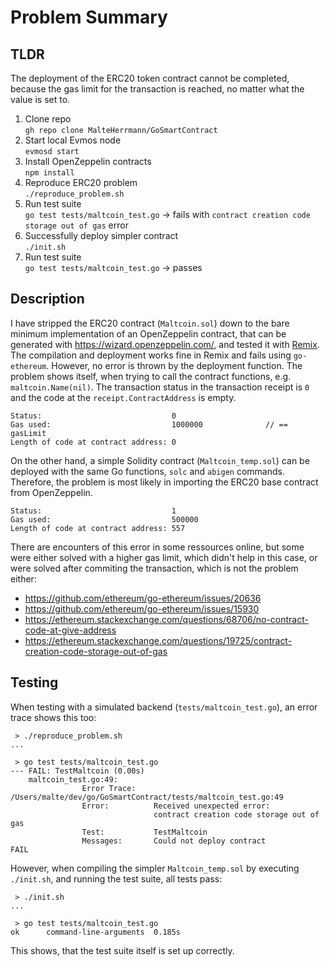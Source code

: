 # Problem Summary
## TLDR
The deployment of the ERC20 token contract cannot be completed, because 
the gas limit for the transaction is reached, no matter what the value is set 
to. 

1. Clone repo <br>`gh repo clone MalteHerrmann/GoSmartContract`
2. Start local Evmos node <br> `evmosd start`
3. Install OpenZeppelin contracts <br> `npm install`
4. Reproduce ERC20 problem <br>`./reproduce_problem.sh` 
5. Run test suite <br> `go test tests/maltcoin_test.go` -> fails with `contract creation code storage out of gas` error
6. Successfully deploy simpler contract <br> `./init.sh` 
7. Run test suite <br> `go test tests/maltcoin_test.go` -> passes

## Description
I have stripped the ERC20 contract (`Maltcoin.sol`) down to the bare minimum implementation 
of an OpenZeppelin contract, that can be generated with https://wizard.openzeppelin.com/, 
and tested it with [Remix](https://remix.ethereum.org/). The compilation and deployment 
works fine in Remix and fails using `go-ethereum`. However, no error is thrown by the 
deployment function. The problem shows itself, when trying to call the contract functions, 
e.g. `maltcoin.Name(nil)`. The transaction status in the transaction receipt is `0` and the 
code at the `receipt.ContractAddress` is empty.

```
Status:                             0
Gas used:                           1000000              // == gasLimit
Length of code at contract address: 0
```

On the other hand, a simple Solidity contract (`Maltcoin_temp.sol`) can be deployed with the 
same Go functions, `solc` and `abigen` commands. Therefore, the problem is most likely in 
importing the ERC20 base contract from OpenZeppelin.

```
Status:                             1
Gas used:                           500000
Length of code at contract address: 557
```

There are encounters of this error in some ressources online, but some were either solved 
with a higher gas limit, which didn't help in this case, or were solved after commiting 
the transaction, which is not the problem either:
- https://github.com/ethereum/go-ethereum/issues/20636
- https://github.com/ethereum/go-ethereum/issues/15930
- https://ethereum.stackexchange.com/questions/68706/no-contract-code-at-give-address
- https://ethereum.stackexchange.com/questions/19725/contract-creation-code-storage-out-of-gas

## Testing
When testing with a simulated backend (`tests/maltcoin_test.go`), an error trace shows this too: 
```shell
 > ./reproduce_problem.sh
...

 > go test tests/maltcoin_test.go 
--- FAIL: TestMaltcoin (0.00s)
    maltcoin_test.go:49: 
                Error Trace:    /Users/malte/dev/go/GoSmartContract/tests/maltcoin_test.go:49
                Error:          Received unexpected error:
                                contract creation code storage out of gas
                Test:           TestMaltcoin
                Messages:       Could not deploy contract
FAIL
```

However, when compiling the simpler `Maltcoin_temp.sol` by executing `./init.sh`, and running 
the test suite, all tests pass:
```shell
 > ./init.sh
...

 > go test tests/maltcoin_test.go
ok      command-line-arguments  0.185s
```

This shows, that the test suite itself is set up correctly.

